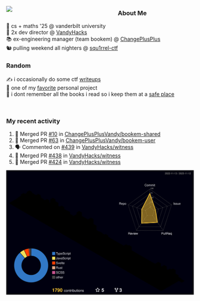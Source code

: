 <!-- 
Hey what are you doing here? 
I admire your curiosity tho
Shoot me an email (zinean00 at gmail dot com)
Let's connect! 
-->

<p float="left">
  <img src='https://imgur.com/nGM66Ev.png' width='300' align="left">
  <p>
    
  <h3>About Me</h3>
  🏫 cs + maths '25 @ vanderbilt university <br>
  🌊 2x dev director @ <a href="https://github.com/vandyhacks">VandyHacks</a> <br>
  📚 ex-engineering manager (team bookem) @ <a href="https://github.com/changeplusplusvandy">ChangePlusPlus<a> <br>
  🐿 pulling weekend all nighters @ <a href="https://github.com/squ1rrel-ctf">squ1rrel-ctf</a> <br>
  
  <h3>Random</h3>
  ✍️ i occasionally do some ctf <a href="https://squ1rrel.dev/author/zineanteoh">writeups</a> <br>
  📱 one of my <a href="https://github.com/zineanteoh/vinkybox-app">favorite</a> personal project<br>
  📖 i dont remember all the books i read so i keep them at a <a href="https://www.goodreads.com/user/show/80901669-zi">safe place</a>
  </p>
  
</p>

<br>
<!-- <i>generated by <a href="https://labs.openai.com/s/0hW1r6PFYo3Zh0a7UoxK2AMp" target="_blank">dall-e 2</a></i> -->

<h3>My recent activity</h3>

<!--START_SECTION:activity-->
1. 🎉 Merged PR [#10](https://github.com/ChangePlusPlusVandy/bookem-shared/pull/10) in [ChangePlusPlusVandy/bookem-shared](https://github.com/ChangePlusPlusVandy/bookem-shared)
2. 🎉 Merged PR [#63](https://github.com/ChangePlusPlusVandy/bookem-user/pull/63) in [ChangePlusPlusVandy/bookem-user](https://github.com/ChangePlusPlusVandy/bookem-user)
3. 🗣 Commented on [#439](https://github.com/VandyHacks/witness/issues/439#issuecomment-1783904559) in [VandyHacks/witness](https://github.com/VandyHacks/witness)
4. 🎉 Merged PR [#438](https://github.com/VandyHacks/witness/pull/438) in [VandyHacks/witness](https://github.com/VandyHacks/witness)
5. 🎉 Merged PR [#424](https://github.com/VandyHacks/witness/pull/424) in [VandyHacks/witness](https://github.com/VandyHacks/witness)
<!--END_SECTION:activity-->

![](./profile-3d-contrib/profile-night-rainbow.svg)
